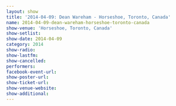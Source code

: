 ```yaml
---
layout: show
title: '2014-04-09: Dean Wareham - Horseshoe, Toronto, Canada'
name: 2014-04-09-dean-wareham-horseshoe-toronto-canada
show-venue: 'Horseshoe, Toronto, Canada'
show-setlist: 
show-date: 2014-04-09
category: 2014
show-radio: 
show-lastfm: 
show-cancelled: 
performers: 
facebook-event-url: 
show-poster-url: 
show-ticket-url: 
show-venue-website: 
show-additional: 
---
```


